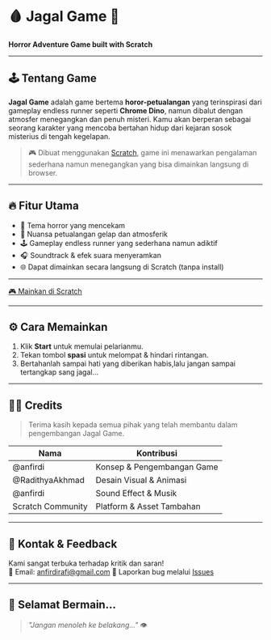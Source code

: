 # 🩸 Jagal Game 👣  
**Horror Adventure Game built with Scratch**

---

## 🕹️ Tentang Game
**Jagal Game** adalah game bertema **horor-petualangan** yang terinspirasi dari gameplay endless runner seperti **Chrome Dino**, namun dibalut dengan atmosfer menegangkan dan penuh misteri. Kamu akan berperan sebagai seorang karakter yang mencoba bertahan hidup dari kejaran sosok misterius di tengah kegelapan.

> 🎮 Dibuat menggunakan [Scratch](https://scratch.mit.edu), game ini menawarkan pengalaman sederhana namun menegangkan yang bisa dimainkan langsung di browser.

---

## 🔥 Fitur Utama

- 🧟 Tema horror yang mencekam  
- 🌌 Nuansa petualangan gelap dan atmosferik  
- 🕹️ Gameplay endless runner yang sederhana namun adiktif  
- 🎧 Soundtrack & efek suara menyeramkan  
- 🌐 Dapat dimainkan secara langsung di Scratch (tanpa install)

---

[🎮 Mainkan di Scratch](https://scratch.mit.edu/projects/1164191122/editor)

---

## ⚙️ Cara Memainkan

1. Klik **Start** untuk memulai pelarianmu.
2. Tekan tombol **spasi** untuk melompat & hindari rintangan.
3. Bertahanlah sampai hati yang diberikan habis,lalu jangan sampai tertangkap sang jagal...

---

## 🧑‍💻 Credits

> Terima kasih kepada semua pihak yang telah membantu dalam pengembangan Jagal Game.

| Nama | Kontribusi |
|------|------------|
| @anfirdi | Konsep & Pengembangan Game |
| @RadithyaAkhmad | Desain Visual & Animasi |
| @anfirdi | Sound Effect & Musik |
| Scratch Community | Platform & Asset Tambahan |

---

## 📌 Kontak & Feedback
Kami sangat terbuka terhadap kritik dan saran!  
📧 Email: anfirdirafi@gmail.com 
🐛 Laporkan bug melalui [Issues](https://github.com/username/jagal-game/issues)

---

## 🌙 Selamat Bermain...
> _"Jangan menoleh ke belakang..."_ 👁️

